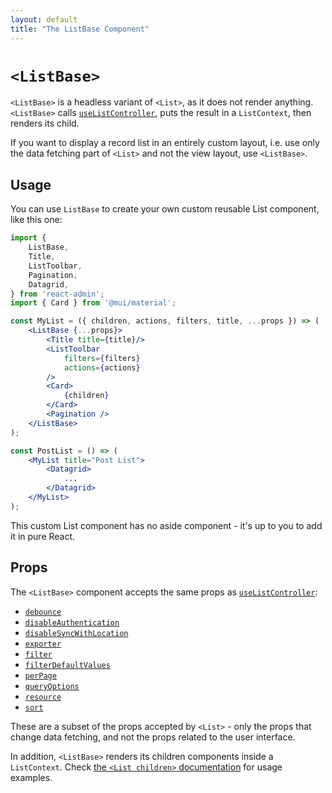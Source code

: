 ```yaml
---
layout: default
title: "The ListBase Component"
---
```


# `<ListBase>`

`<ListBase>` is a headless variant of `<List>`, as it does not render anything. `<ListBase>` calls [`useListController`](./useListController.md), puts the result in a `ListContext`, then renders its child. 

If you want to display a record list in an entirely custom layout, i.e. use only the data fetching part of `<List>` and not the view layout, use `<ListBase>`.

## Usage

You can use `ListBase` to create your own custom reusable List component, like this one:

```jsx
import { 
    ListBase,
    Title,
    ListToolbar,
    Pagination,
    Datagrid,
} from 'react-admin';
import { Card } from '@mui/material';

const MyList = ({ children, actions, filters, title, ...props }) => (
    <ListBase {...props}>
        <Title title={title}/>
        <ListToolbar
            filters={filters}
            actions={actions}
        />
        <Card>
            {children}
        </Card>
        <Pagination />
    </ListBase>
);

const PostList = () => (
    <MyList title="Post List">
        <Datagrid>
            ...
        </Datagrid>
    </MyList>
);
```

This custom List component has no aside component - it's up to you to add it in pure React.

## Props

The `<ListBase>` component accepts the same props as [`useListController`](./useListController.md):

* [`debounce`](./List.md#debounce)
* [`disableAuthentication`](./List.md#disableauthentication)
* [`disableSyncWithLocation`](./List.md#disablesyncwithlocation)
* [`exporter`](./List.md#exporter)
* [`filter`](./List.md#filter-permanent-filter)
* [`filterDefaultValues`](./List.md#filterdefaultvalues)
* [`perPage`](./List.md#perpage)
* [`queryOptions`](./List.md#queryoptions)
* [`resource`](./List.md#resource)
* [`sort`](./List.md#sort)

These are a subset of the props accepted by `<List>` - only the props that change data fetching, and not the props related to the user interface.

In addition, `<ListBase>` renders its children components inside a `ListContext`. Check [the `<List children>` documentation](./List.md#children) for usage examples.